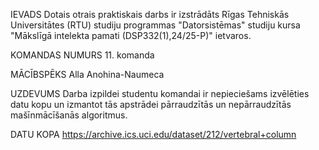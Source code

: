 IEVADS
Dotais otrais praktiskais darbs ir izstrādāts Rīgas Tehniskās Universitātes (RTU) studiju programmas "Datorsistēmas" studiju kursa "Mākslīgā intelekta pamati (DSP332(1),24/25-P)" ietvaros.

KOMANDAS NUMURS
11. komanda

MĀCĪBSPĒKS
Alla Anohina-Naumeca

UZDEVUMS
Darba izpildei studentu komandai ir nepieciešams izvēlēties datu kopu un izmantot tās apstrādei pārraudzītās un nepārraudzītās mašīnmācīšanās algoritmus. 

DATU KOPA
https://archive.ics.uci.edu/dataset/212/vertebral+column
